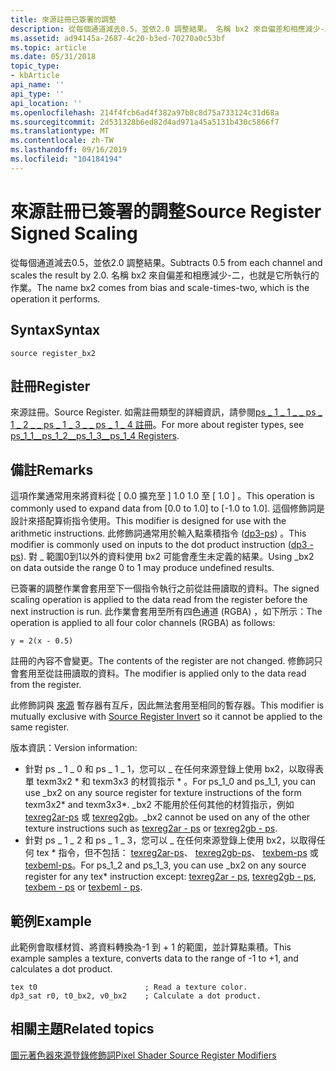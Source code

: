 ```yaml
---
title: 來源註冊已簽署的調整
description: 從每個通道減去0.5，並依2.0 調整結果。 名稱 bx2 來自偏差和相應減少-二，也就是它所執行的作業。
ms.assetid: ad94145a-2687-4c20-b3ed-70270a0c53bf
ms.topic: article
ms.date: 05/31/2018
topic_type:
- kbArticle
api_name: ''
api_type: ''
api_location: ''
ms.openlocfilehash: 214f4fcb6ad4f382a97b8c8d75a733124c31d68a
ms.sourcegitcommit: 2d531328b6ed82d4ad971a45a5131b430c5866f7
ms.translationtype: MT
ms.contentlocale: zh-TW
ms.lasthandoff: 09/16/2019
ms.locfileid: "104184194"
---
```

# <a name="source-register-signed-scaling"></a><span data-ttu-id="f2a4e-104">來源註冊已簽署的調整</span><span class="sxs-lookup"><span data-stu-id="f2a4e-104">Source Register Signed Scaling</span></span>

<span data-ttu-id="f2a4e-105">從每個通道減去0.5，並依2.0 調整結果。</span><span class="sxs-lookup"><span data-stu-id="f2a4e-105">Subtracts 0.5 from each channel and scales the result by 2.0.</span></span> <span data-ttu-id="f2a4e-106">名稱 bx2 來自偏差和相應減少-二，也就是它所執行的作業。</span><span class="sxs-lookup"><span data-stu-id="f2a4e-106">The name bx2 comes from bias and scale-times-two, which is the operation it performs.</span></span>

## <a name="syntax"></a><span data-ttu-id="f2a4e-107">Syntax</span><span class="sxs-lookup"><span data-stu-id="f2a4e-107">Syntax</span></span>


```
source register_bx2
```



## <a name="register"></a><span data-ttu-id="f2a4e-108">註冊</span><span class="sxs-lookup"><span data-stu-id="f2a4e-108">Register</span></span>

<span data-ttu-id="f2a4e-109">來源註冊。</span><span class="sxs-lookup"><span data-stu-id="f2a4e-109">Source Register.</span></span> <span data-ttu-id="f2a4e-110">如需註冊類型的詳細資訊，請參閱[ps \_ 1 \_ 1 \_ \_ ps \_ 1 \_ 2 \_ \_ ps \_ 1 \_ 3 \_ \_ ps \_ 1 \_ 4 註冊](dx9-graphics-reference-asm-ps-registers-ps-1-x.md)。</span><span class="sxs-lookup"><span data-stu-id="f2a4e-110">For more about register types, see [ps\_1\_1\_\_ps\_1\_2\_\_ps\_1\_3\_\_ps\_1\_4 Registers](dx9-graphics-reference-asm-ps-registers-ps-1-x.md).</span></span>

## <a name="remarks"></a><span data-ttu-id="f2a4e-111">備註</span><span class="sxs-lookup"><span data-stu-id="f2a4e-111">Remarks</span></span>

<span data-ttu-id="f2a4e-112">這項作業通常用來將資料從 \[ 0.0 擴充至 \] 1.0 1.0 至 \[ 1.0 \] 。</span><span class="sxs-lookup"><span data-stu-id="f2a4e-112">This operation is commonly used to expand data from \[0.0 to 1.0\] to \[-1.0 to 1.0\].</span></span> <span data-ttu-id="f2a4e-113">這個修飾詞是設計來搭配算術指令使用。</span><span class="sxs-lookup"><span data-stu-id="f2a4e-113">This modifier is designed for use with the arithmetic instructions.</span></span> <span data-ttu-id="f2a4e-114">此修飾詞通常用於輸入點乘積指令 ([dp3-ps](dp3---ps.md)) 。</span><span class="sxs-lookup"><span data-stu-id="f2a4e-114">This modifier is commonly used on inputs to the dot product instruction ([dp3 - ps](dp3---ps.md)).</span></span> <span data-ttu-id="f2a4e-115">對 \_ 範圍0到1以外的資料使用 bx2 可能會產生未定義的結果。</span><span class="sxs-lookup"><span data-stu-id="f2a4e-115">Using \_bx2 on data outside the range 0 to 1 may produce undefined results.</span></span>

<span data-ttu-id="f2a4e-116">已簽署的調整作業會套用至下一個指令執行之前從註冊讀取的資料。</span><span class="sxs-lookup"><span data-stu-id="f2a4e-116">The signed scaling operation is applied to the data read from the register before the next instruction is run.</span></span> <span data-ttu-id="f2a4e-117">此作業會套用至所有四色通道 (RGBA) ，如下所示：</span><span class="sxs-lookup"><span data-stu-id="f2a4e-117">The operation is applied to all four color channels (RGBA) as follows:</span></span>


```
y = 2(x - 0.5)
```



<span data-ttu-id="f2a4e-118">註冊的內容不會變更。</span><span class="sxs-lookup"><span data-stu-id="f2a4e-118">The contents of the register are not changed.</span></span> <span data-ttu-id="f2a4e-119">修飾詞只會套用至從註冊讀取的資料。</span><span class="sxs-lookup"><span data-stu-id="f2a4e-119">The modifier is applied only to the data read from the register.</span></span>

<span data-ttu-id="f2a4e-120">此修飾詞與 [來源](dx9-graphics-reference-asm-ps-registers-modifiers-invert.md) 暫存器有互斥，因此無法套用至相同的暫存器。</span><span class="sxs-lookup"><span data-stu-id="f2a4e-120">This modifier is mutually exclusive with [Source Register Invert](dx9-graphics-reference-asm-ps-registers-modifiers-invert.md) so it cannot be applied to the same register.</span></span>

<span data-ttu-id="f2a4e-121">版本資訊：</span><span class="sxs-lookup"><span data-stu-id="f2a4e-121">Version information:</span></span>

-   <span data-ttu-id="f2a4e-122">針對 ps \_ 1 \_ 0 和 ps \_ 1 \_ 1，您可以 \_ 在任何來源登錄上使用 bx2，以取得表單 texm3x2 \* 和 texm3x3 的材質指示 \* 。</span><span class="sxs-lookup"><span data-stu-id="f2a4e-122">For ps\_1\_0 and ps\_1\_1, you can use \_bx2 on any source register for texture instructions of the form texm3x2\* and texm3x3\*.</span></span> <span data-ttu-id="f2a4e-123">\_bx2 不能用於任何其他的材質指示，例如 [texreg2ar-ps](texreg2ar---ps.md) 或 [texreg2gb](texreg2gb---ps.md)。</span><span class="sxs-lookup"><span data-stu-id="f2a4e-123">\_bx2 cannot be used on any of the other texture instructions such as [texreg2ar - ps](texreg2ar---ps.md) or [texreg2gb - ps](texreg2gb---ps.md).</span></span>
-   <span data-ttu-id="f2a4e-124">針對 ps \_ 1 \_ 2 和 ps \_ 1 \_ 3，您可以 \_ 在任何來源登錄上使用 bx2，以取得任何 tex \* 指令，但不包括： [texreg2ar-ps](texreg2ar---ps.md)、 [texreg2gb-ps](texreg2gb---ps.md)、 [texbem-ps](texbem---ps.md) 或 [texbeml-ps](texbeml---ps.md)。</span><span class="sxs-lookup"><span data-stu-id="f2a4e-124">For ps\_1\_2 and ps\_1\_3, you can use \_bx2 on any source register for any tex\* instruction except: [texreg2ar - ps](texreg2ar---ps.md), [texreg2gb - ps](texreg2gb---ps.md), [texbem - ps](texbem---ps.md) or [texbeml - ps](texbeml---ps.md).</span></span>

## <a name="example"></a><span data-ttu-id="f2a4e-125">範例</span><span class="sxs-lookup"><span data-stu-id="f2a4e-125">Example</span></span>

<span data-ttu-id="f2a4e-126">此範例會取樣材質、將資料轉換為-1 到 + 1 的範圍，並計算點乘積。</span><span class="sxs-lookup"><span data-stu-id="f2a4e-126">This example samples a texture, converts data to the range of -1 to +1, and calculates a dot product.</span></span>


```
tex t0                        ; Read a texture color.
dp3_sat r0, t0_bx2, v0_bx2    ; Calculate a dot product.
```



## <a name="related-topics"></a><span data-ttu-id="f2a4e-127">相關主題</span><span class="sxs-lookup"><span data-stu-id="f2a4e-127">Related topics</span></span>

<dl> <dt>

[<span data-ttu-id="f2a4e-128">圖元著色器來源登錄修飾詞</span><span class="sxs-lookup"><span data-stu-id="f2a4e-128">Pixel Shader Source Register Modifiers</span></span>](dx9-graphics-reference-asm-ps-registers-modifiers-source.md)
</dt> </dl>

 

 




